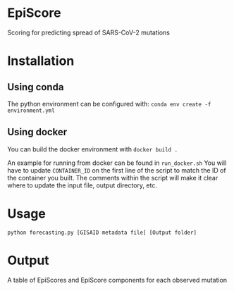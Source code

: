 # EpiScore
Scoring for predicting spread of SARS-CoV-2 mutations

# Installation
## Using conda
The python environment can be configured with:
`conda env create -f environment.yml`

## Using docker
You can build the docker environment with
`docker build .`

An example for running from docker can be found in `run_docker.sh`
You will have to update `CONTAINER_ID` on the first line of the script to match the ID of the container you built. The comments within the script will make it clear where to update the input file, output directory, etc.

# Usage
`python forecasting.py [GISAID metadata file] [Output folder]`

# Output
A table of EpiScores and EpiScore components for each observed mutation


